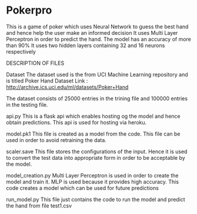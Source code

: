 # Pokerpro
This is a game of poker which uses Neural Network to guess the best hand and hence help the user make an informed decision
It uses Multi Layer Perceptron in order to predict the hand. 
The model has an accuracy of more than 90%
It uses two hidden layers containing 32 and 16 neurons respectively




DESCRIPTION OF FILES

Dataset
The dataset used is the from UCI Machine Learning repository and is titled Poker Hand Dataset
Link : http://archive.ics.uci.edu/ml/datasets/Poker+Hand

The dataset consists of 25000 entries in the trining file and 100000 entries in the testing file.


api.py
This is a flask api which enables hosting og the model and hence obtain predictions.
This api is used for hosting via heroku.

model.pk1
This file is created as a model from the code.
This file can be used in order to avoid retraining the data.

scaler.save
This file stores the configurations of the input.
Hence it is used to convert the test data into appropriate form in order to be acceptable by the model.


model_creation.py
Multi Layer Perceptron is used in order to create the model and train it.
MLP is used because it provides high accuracy.
This code creates a model which can be used for future predictions

run_model.py
This file just contains the code to run the model and predict the hand from file test1.csv
